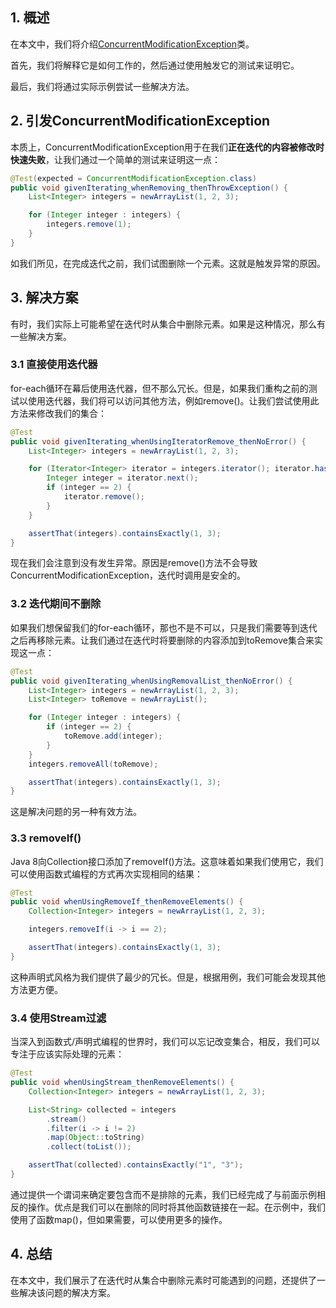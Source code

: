 ## 1. 概述

在本文中，我们将介绍[ConcurrentModificationException](https://docs.oracle.com/en/java/javase/11/docs/api/java.base/java/util/ConcurrentModificationException.html)类。

首先，我们将解释它是如何工作的，然后通过使用触发它的测试来证明它。

最后，我们将通过实际示例尝试一些解决方法。

## 2. 引发ConcurrentModificationException

本质上，ConcurrentModificationException用于在我们**正在迭代的内容被修改时快速失败**，让我们通过一个简单的测试来证明这一点：

```java
@Test(expected = ConcurrentModificationException.class)
public void givenIterating_whenRemoving_thenThrowException() {
    List<Integer> integers = newArrayList(1, 2, 3);

    for (Integer integer : integers) {
        integers.remove(1);
    }
}
```

如我们所见，在完成迭代之前，我们试图删除一个元素。这就是触发异常的原因。

## 3. 解决方案

有时，我们实际上可能希望在迭代时从集合中删除元素。如果是这种情况，那么有一些解决方案。

### 3.1 直接使用迭代器

for-each循环在幕后使用迭代器，但不那么冗长。但是，如果我们重构之前的测试以使用迭代器，我们将可以访问其他方法，例如remove()。让我们尝试使用此方法来修改我们的集合：

```java
@Test
public void givenIterating_whenUsingIteratorRemove_thenNoError() {
    List<Integer> integers = newArrayList(1, 2, 3);

    for (Iterator<Integer> iterator = integers.iterator(); iterator.hasNext(); ) {
        Integer integer = iterator.next();
        if (integer == 2) {
            iterator.remove();
        }
    }

    assertThat(integers).containsExactly(1, 3);
}
```

现在我们会注意到没有发生异常。原因是remove()方法不会导致ConcurrentModificationException，迭代时调用是安全的。

### 3.2 迭代期间不删除

如果我们想保留我们的for-each循环，那也不是不可以，只是我们需要等到迭代之后再移除元素。让我们通过在迭代时将要删除的内容添加到toRemove集合来实现这一点：

```java
@Test
public void givenIterating_whenUsingRemovalList_thenNoError() {
    List<Integer> integers = newArrayList(1, 2, 3);
    List<Integer> toRemove = newArrayList();

    for (Integer integer : integers) {
        if (integer == 2) {
            toRemove.add(integer);
        }
    }
    integers.removeAll(toRemove);

    assertThat(integers).containsExactly(1, 3);
}
```

这是解决问题的另一种有效方法。

### 3.3 removeIf()

Java 8向Collection接口添加了removeIf()方法。这意味着如果我们使用它，我们可以使用函数式编程的方式再次实现相同的结果：

```java
@Test
public void whenUsingRemoveIf_thenRemoveElements() {
    Collection<Integer> integers = newArrayList(1, 2, 3);

    integers.removeIf(i -> i == 2);

    assertThat(integers).containsExactly(1, 3);
}
```

这种声明式风格为我们提供了最少的冗长。但是，根据用例，我们可能会发现其他方法更方便。

### 3.4 使用Stream过滤

当深入到函数式/声明式编程的世界时，我们可以忘记改变集合，相反，我们可以专注于应该实际处理的元素：

```java
@Test
public void whenUsingStream_thenRemoveElements() {
    Collection<Integer> integers = newArrayList(1, 2, 3);

    List<String> collected = integers
        .stream()
        .filter(i -> i != 2)
        .map(Object::toString)
        .collect(toList());

    assertThat(collected).containsExactly("1", "3");
}
```

通过提供一个谓词来确定要包含而不是排除的元素，我们已经完成了与前面示例相反的操作。优点是我们可以在删除的同时将其他函数链接在一起。在示例中，我们使用了函数map()，但如果需要，可以使用更多的操作。

## 4. 总结

在本文中，我们展示了在迭代时从集合中删除元素时可能遇到的问题，还提供了一些解决该问题的解决方案。